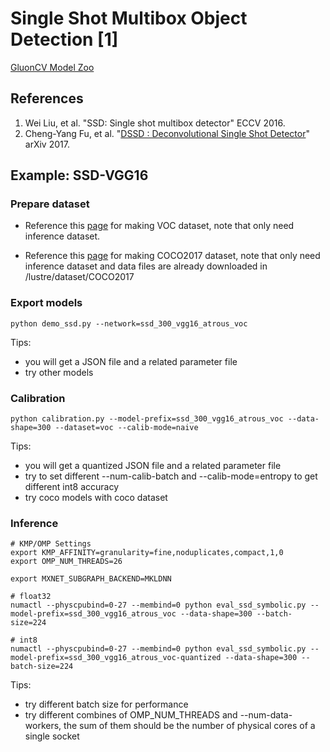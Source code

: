 # Single Shot Multibox Object Detection [1]

[GluonCV Model Zoo](http://gluon-cv.mxnet.io/model_zoo/index.html#object-detection)


## References
1. Wei Liu, et al. "SSD: Single shot multibox detector" ECCV 2016.
2. Cheng-Yang Fu, et al. "[DSSD : Deconvolutional Single Shot Detector](https://arxiv.org/abs/1701.06659)" arXiv 2017.


## Example: SSD-VGG16

### Prepare dataset

- Reference this [page](https://gluon-cv.mxnet.io/build/examples_datasets/pascal_voc.html#sphx-glr-build-examples-datasets-pascal-voc-py) for making VOC dataset, note that only need inference dataset.

- Reference this [page](https://gluon-cv.mxnet.io/build/examples_datasets/mscoco.html#sphx-glr-build-examples-datasets-mscoco-py) for making COCO2017 dataset, note that only need inference dataset and data files are already downloaded in /lustre/dataset/COCO2017

### Export models
```
python demo_ssd.py --network=ssd_300_vgg16_atrous_voc
```
Tips:

- you will get a JSON file and a related parameter file
- try other models

### Calibration
```
python calibration.py --model-prefix=ssd_300_vgg16_atrous_voc --data-shape=300 --dataset=voc --calib-mode=naive
```
Tips:

- you will get a quantized JSON file and a related parameter file
- try to set different --num-calib-batch and --calib-mode=entropy to get different int8 accuracy
- try coco models with coco dataset

### Inference

```
# KMP/OMP Settings
export KMP_AFFINITY=granularity=fine,noduplicates,compact,1,0
export OMP_NUM_THREADS=26

export MXNET_SUBGRAPH_BACKEND=MKLDNN

# float32
numactl --physcpubind=0-27 --membind=0 python eval_ssd_symbolic.py --model-prefix=ssd_300_vgg16_atrous_voc --data-shape=300 --batch-size=224

# int8
numactl --physcpubind=0-27 --membind=0 python eval_ssd_symbolic.py --model-prefix=ssd_300_vgg16_atrous_voc-quantized --data-shape=300 --batch-size=224
```

Tips:

- try different batch size for performance
- try different combines of OMP_NUM_THREADS and --num-data-workers, the sum of them should be the number of physical cores of a single socket
